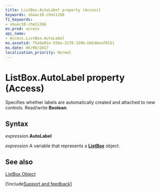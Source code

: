 ```yaml
---
title: ListBox.AutoLabel property (Access)
keywords: vbaac10.chm11266
f1_keywords:
- vbaac10.chm11266
ms.prod: access
api_name:
- Access.ListBox.AutoLabel
ms.assetid: f5e6e01e-55be-21f8-339b-bb546eaf0151
ms.date: 06/08/2017
localization_priority: Normal
---
```



# ListBox.AutoLabel property (Access)

Specifies whether labels are automatically created and attached to new controls. Read/write  **Boolean**.


## Syntax

_expression_.**AutoLabel**

_expression_ A variable that represents a **[ListBox](Access.ListBox.md)** object.


## See also


[ListBox Object](Access.ListBox.md)

[!include[Support and feedback](~/includes/feedback-boilerplate.md)]